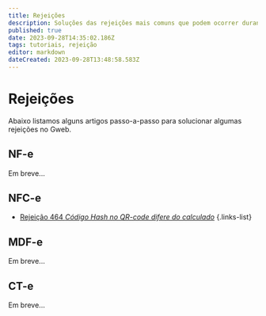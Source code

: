 ```yaml
---
title: Rejeições
description: Soluções das rejeições mais comuns que podem ocorrer durante o uso do sistema. 
published: true
date: 2023-09-28T14:35:02.186Z
tags: tutoriais, rejeição
editor: markdown
dateCreated: 2023-09-28T13:48:58.583Z
---
```


# Rejeições
Abaixo listamos alguns artigos passo-a-passo para solucionar algumas rejeições no Gweb.

## NF-e
Em breve...

## NFC-e
- [Rejeição 464 *Código Hash no QR-code difere do calculado*](/pt-br/rejeicoes/rejeicao-464-codigo-hash-no-qr-code-difere-do-calculado)
{.links-list}

## MDF-e
Em breve...

## CT-e
Em breve...